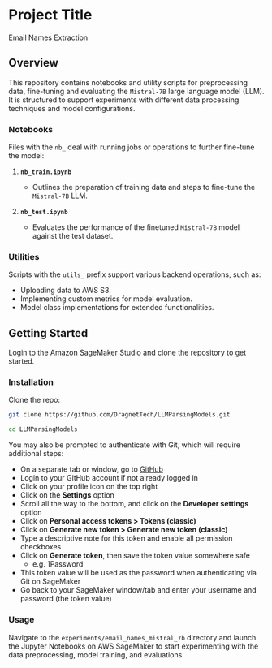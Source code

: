 # Project Title

Email Names Extraction

## Overview

This repository contains notebooks and utility scripts for preprocessing data, fine-tuning and evaluating the `Mistral-7B` large language model (LLM). It is structured to support experiments with different data processing techniques and model configurations.

### Notebooks

Files with the `nb_` deal with running jobs or operations to further fine-tune the model:
1. **`nb_train.ipynb`**
   - Outlines the preparation of training data and steps to fine-tune the `Mistral-7B` LLM.

2. **`nb_test.ipynb`**
   - Evaluates the performance of the finetuned `Mistral-7B` model against the test dataset.

### Utilities

Scripts with the `utils_` prefix support various backend operations, such as:
- Uploading data to AWS S3.
- Implementing custom metrics for model evaluation.
- Model class implementations for extended functionalities.

## Getting Started

Login to the Amazon SageMaker Studio and clone the repository to get started.

### Installation

Clone the repo:
```bash
git clone https://github.com/DragnetTech/LLMParsingModels.git

cd LLMParsingModels
```

You may also be prompted to authenticate with Git, which will require additional steps:
- On a separate tab or window, go to [GitHub](https://github.com/)
- Login to your GitHub account if not already logged in
- Click on your profile icon on the top right
- Click on the **Settings** option
- Scroll all the way to the bottom, and click on the **Developer settings** option
- Click on **Personal access tokens > Tokens (classic)**
- Click on **Generate new token > Generate new token (classic)**
- Type a descriptive note for this token and enable all permission checkboxes
- Click on **Generate token**, then save the token value somewhere safe
   - e.g. 1Password
- This token value will be used as the password when authenticating via Git on SageMaker
- Go back to your SageMaker window/tab and enter your username and password (the token value)

### Usage
Navigate to the `experiments/email_names_mistral_7b` directory and launch the Jupyter Notebooks on AWS SageMaker to start experimenting with the data preprocessing, model training, and evaluations.